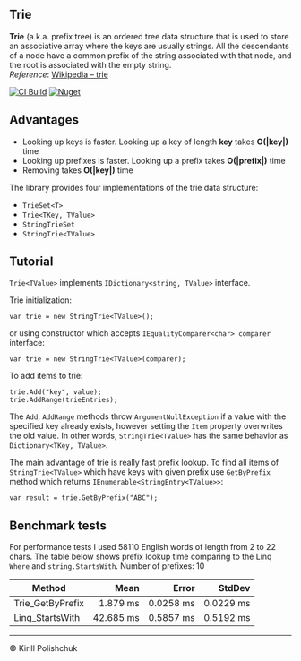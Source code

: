 Trie
------
**Trie** (a.k.a. prefix tree)  is an ordered tree data structure that is used to store an associative array where the keys are usually strings. All the descendants of a node have a common prefix of the string associated with that node, and the root is associated with the empty string.  
*Reference*: [Wikipedia &ndash; trie](http://en.wikipedia.org/wiki/Trie)

[![CI Build](https://github.com/kpol/trie/workflows/CI%20Build/badge.svg)](https://github.com/kpol/trie/actions?query=workflow%3A%22CI+Build%22)
[![Nuget](https://img.shields.io/nuget/v/KTrie.svg)](https://www.nuget.org/packages/KTrie)

Advantages
------
 - Looking up keys is faster. Looking up a key of length **key** takes **O(|key|)** time
 - Looking up prefixes is faster. Looking up a prefix takes **O(|prefix|)** time
 - Removing takes **O(|key|)** time

The library provides four implementations of the trie data structure:
 - `TrieSet<T>`
 - `Trie<TKey, TValue>`
 - `StringTrieSet`
 - `StringTrie<TValue>`

Tutorial
------
`Trie<TValue>` implements `IDictionary<string, TValue>` interface.

Trie initialization:

    var trie = new StringTrie<TValue>();

or using constructor which accepts `IEqualityComparer<char> comparer` interface:

    var trie = new StringTrie<TValue>(comparer);

To add items to trie:

    trie.Add("key", value);
    trie.AddRange(trieEntries);

The `Add`, `AddRange` methods throw `ArgumentNullException` if a value with the specified key already exists, however setting the `Item` property overwrites the old value. In other words, `StringTrie<TValue>` has the same behavior as `Dictionary<TKey, TValue>`.

The main advantage of trie is really fast prefix lookup. To find all items of `StringTrie<TValue>` which have keys with given prefix use `GetByPrefix` method which returns `IEnumerable<StringEntry<TValue>>`:

    var result = trie.GetByPrefix("ABC");

Benchmark tests
------
For performance tests I used 58110 English words of length from 2 to 22 chars. The table below shows prefix lookup time comparing to the Linq `Where` and `string.StartsWith`. Number of prefixes: 10

|           Method |      Mean |     Error |    StdDev |
|----------------- |----------:|----------:|----------:|
| Trie_GetByPrefix |  1.879 ms | 0.0258 ms | 0.0229 ms |
|  Linq_StartsWith | 42.685 ms | 0.5857 ms | 0.5192 ms |


------
&copy; Kirill Polishchuk

